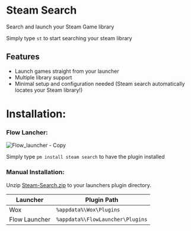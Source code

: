 
# Steam Search
Search and launch your Steam Game library

Simply type `st` to start searching your steam library


## Features

* Launch games straight from your launcher
* Multiple library support
* Minimal setup and configuration needed (Steam search automatically locates your Steam library!)

# Installation:

### Flow Lancher:
![Flow_launcher - Copy](https://user-images.githubusercontent.com/535299/145102800-c6c46331-c9e2-4aa4-b492-be219b0b41ff.png)

Simply type `pm install steam search` to have the plugin installed

### Manual Installation:

Unzip [Steam-Search.zip](https://github.com/Garulf/Steam-Search/releases/latest) to your launchers plugin directory.

| Launcher      | Plugin Path                      |
|---------------|----------------------------------|
| Wox           | `%appdata%\Wox\Plugins`          |
| Flow Launcher | `%appdata%\FlowLauncher\Plugins` |

